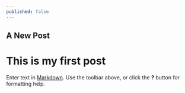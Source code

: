 ```yaml
---
published: false
---
```

## A New Post
# This is my first post
Enter text in [Markdown](http://daringfireball.net/projects/markdown/). Use the toolbar above, or click the **?** button for formatting help.
